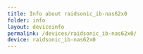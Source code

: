 ```yaml
---
title: Info about raidsonic_ib-nas62x0
folder: info
layout: deviceinfo
permalink: /devices/raidsonic_ib-nas62x0/
device: raidsonic_ib-nas62x0
---
```

